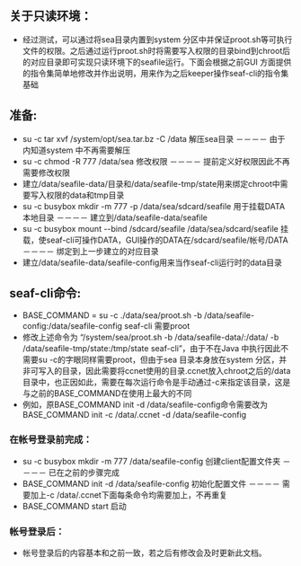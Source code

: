 ## 关于只读环境：
  - 经过测试，可以通过将sea目录内置到system 分区中并保证proot.sh等可执行文件的权限。之后通过运行proot.sh时将需要写入权限的目录bind到chroot后的对应目录即可实现只读环境下的seafile运行。下面会根据之前GUI 方面提供的指令集简单地修改并作出说明，用来作为之后keeper操作seaf-cli的指令集基础


## 准备:
  - su -c tar xvf /system/opt/sea.tar.bz -C /data 解压sea目录 －－－－ 由于内知道system 中不再需要解压
  - su -c chmod -R 777 /data/sea 修改权限 －－－－ 提前定义好权限因此不再需要修改权限
  - 建立/data/seafile-data/目录和/data/seafile-tmp/state用来绑定chroot中需要写入权限的data和tmp目录
  - su -c busybox mkdir -m 777 -p /data/sea/sdcard/seafile 用于挂载DATA本地目录 －－－－ 建立到/data/seafile-data/seafile
  - su -c busybox mount --bind /sdcard/seafile /data/sea/sdcard/seafile 挂载，使seaf-cli可操作DATA，GUI操作的DATA在/sdcard/seafile/帐号/DATA －－－－ 绑定到上一步建立的对应目录
  - 建立/data/seafile-data/seafile-config用来当作seaf-cli运行时的data目录
  
## seaf-cli命令:
 - BASE_COMMAND = su -c ./data/sea/proot.sh -b /data/seafile-config:/data/seafile-config seaf-cli 需要proot
 - 修改上述命令为 “/system/sea/proot.sh -b /data/seafile-data/:/data/ -b /data/seafile-tmp/state:/tmp/state seaf-cli”，由于不在Java 中执行因此不需要su -c的字眼同样需要proot，但由于sea 目录本身放在system 分区，并非可写入的目录，因此需要将ccnet使用的目录.ccnet放入chroot之后的/data目录中，也正因如此，需要在每次运行命令是手动通过-c来指定该目录，这是与之前的BASE_COMMAND在使用上最大的不同
 - 例如，原BASE_COMMAND init -d /data/seafile-config命令需要改为BASE_COMMAND init -c /data/.ccnet -d /data/seafile-config
 
### 在帐号登录前完成：
  - su -c busybox mkdir -m 777 /data/seafile-config 创建client配置文件夹 －－－－ 已在之前的步骤完成
  - BASE_COMMAND init -d /data/seafile-config 初始化配置文件 －－－－ 需要加上-c /data/.ccnet下面每条命令均需要加上，不再重复
  - BASE_COMMAND start 启动
  
### 帐号登录后：
  - 帐号登录后的内容基本和之前一致，若之后有修改会及时更新此文档。
